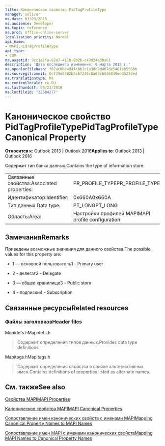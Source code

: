 ```yaml
---
title: Каноническое свойство PidTagProfileType
manager: soliver
ms.date: 03/09/2015
ms.audience: Developer
ms.topic: reference
ms.prod: office-online-server
localization_priority: Normal
api_name:
- MAPI.PidTagProfileType
api_type:
- COM
ms.assetid: 9cc1a1fa-62a7-411b-9b2b-c49d24a38a61
description: 'Дата последнего изменения: 9 марта 2015 г.'
ms.openlocfilehash: f87ac0be4d4fcbb1c1a3dd9d407de5461eb556bb
ms.sourcegitcommit: 0cf39e5382b8c6f236c8a63c6036849ed3527ded
ms.translationtype: MT
ms.contentlocale: ru-RU
ms.lasthandoff: 08/23/2018
ms.locfileid: "22584277"
---
```

# <a name="pidtagprofiletype-canonical-property"></a><span data-ttu-id="952d3-103">Каноническое свойство PidTagProfileType</span><span class="sxs-lookup"><span data-stu-id="952d3-103">PidTagProfileType Canonical Property</span></span>

  
  
<span data-ttu-id="952d3-104">**Относится к**: Outlook 2013 | Outlook 2016</span><span class="sxs-lookup"><span data-stu-id="952d3-104">**Applies to**: Outlook 2013 | Outlook 2016</span></span> 
  
<span data-ttu-id="952d3-105">Содержит тип банка данных.</span><span class="sxs-lookup"><span data-stu-id="952d3-105">Contains the type of information store.</span></span>
  
|||
|:-----|:-----|
|<span data-ttu-id="952d3-106">Связанные свойства:</span><span class="sxs-lookup"><span data-stu-id="952d3-106">Associated properties:</span></span>  <br/> |<span data-ttu-id="952d3-107">PR_PROFILE_TYPE</span><span class="sxs-lookup"><span data-stu-id="952d3-107">PR_PROFILE_TYPE</span></span>  <br/> |
|<span data-ttu-id="952d3-108">Идентификатор:</span><span class="sxs-lookup"><span data-stu-id="952d3-108">Identifier:</span></span>  <br/> |<span data-ttu-id="952d3-109">0x660A</span><span class="sxs-lookup"><span data-stu-id="952d3-109">0x660A</span></span>  <br/> |
|<span data-ttu-id="952d3-110">Тип данных:</span><span class="sxs-lookup"><span data-stu-id="952d3-110">Data type:</span></span>  <br/> |<span data-ttu-id="952d3-111">PT_LONG</span><span class="sxs-lookup"><span data-stu-id="952d3-111">PT_LONG</span></span>  <br/> |
|<span data-ttu-id="952d3-112">Область:</span><span class="sxs-lookup"><span data-stu-id="952d3-112">Area:</span></span>  <br/> |<span data-ttu-id="952d3-113">Настройки профилей MAPI</span><span class="sxs-lookup"><span data-stu-id="952d3-113">MAPI profile configuration</span></span>  <br/> |
   
## <a name="remarks"></a><span data-ttu-id="952d3-114">Замечания</span><span class="sxs-lookup"><span data-stu-id="952d3-114">Remarks</span></span>

<span data-ttu-id="952d3-115">Приведены возможные значения для данного свойства.</span><span class="sxs-lookup"><span data-stu-id="952d3-115">The possible values for this property are:</span></span>
  
- <span data-ttu-id="952d3-116">1 — основной пользователь</span><span class="sxs-lookup"><span data-stu-id="952d3-116">1 - Primary user</span></span>
    
- <span data-ttu-id="952d3-117">2 - делегат</span><span class="sxs-lookup"><span data-stu-id="952d3-117">2 - Delegate</span></span>
    
- <span data-ttu-id="952d3-118">3 — общее хранилище</span><span class="sxs-lookup"><span data-stu-id="952d3-118">3 - Public store</span></span>
    
- <span data-ttu-id="952d3-119">4 - подписки</span><span class="sxs-lookup"><span data-stu-id="952d3-119">4 - Subscription</span></span>
    
## <a name="related-resources"></a><span data-ttu-id="952d3-120">Связанные ресурсы</span><span class="sxs-lookup"><span data-stu-id="952d3-120">Related resources</span></span>

### <a name="header-files"></a><span data-ttu-id="952d3-121">Файлы заголовков</span><span class="sxs-lookup"><span data-stu-id="952d3-121">Header files</span></span>

<span data-ttu-id="952d3-122">Mapidefs.h</span><span class="sxs-lookup"><span data-stu-id="952d3-122">Mapidefs.h</span></span>
  
> <span data-ttu-id="952d3-123">Содержит определения типов данных.</span><span class="sxs-lookup"><span data-stu-id="952d3-123">Provides data type definitions.</span></span>
    
<span data-ttu-id="952d3-124">Mapitags.h</span><span class="sxs-lookup"><span data-stu-id="952d3-124">Mapitags.h</span></span>
  
> <span data-ttu-id="952d3-125">Содержит определения свойства в списке альтернативных имен.</span><span class="sxs-lookup"><span data-stu-id="952d3-125">Contains definitions of properties listed as alternate names.</span></span>
    
## <a name="see-also"></a><span data-ttu-id="952d3-126">См. также</span><span class="sxs-lookup"><span data-stu-id="952d3-126">See also</span></span>



[<span data-ttu-id="952d3-127">Свойства MAPI</span><span class="sxs-lookup"><span data-stu-id="952d3-127">MAPI Properties</span></span>](mapi-properties.md)
  
[<span data-ttu-id="952d3-128">Каноническое свойства MAPI</span><span class="sxs-lookup"><span data-stu-id="952d3-128">MAPI Canonical Properties</span></span>](mapi-canonical-properties.md)
  
[<span data-ttu-id="952d3-129">Сопоставление имен канонических свойств с именами MAPI</span><span class="sxs-lookup"><span data-stu-id="952d3-129">Mapping Canonical Property Names to MAPI Names</span></span>](mapping-canonical-property-names-to-mapi-names.md)
  
[<span data-ttu-id="952d3-130">Сопоставление имен MAPI с именами канонических свойств</span><span class="sxs-lookup"><span data-stu-id="952d3-130">Mapping MAPI Names to Canonical Property Names</span></span>](mapping-mapi-names-to-canonical-property-names.md)

